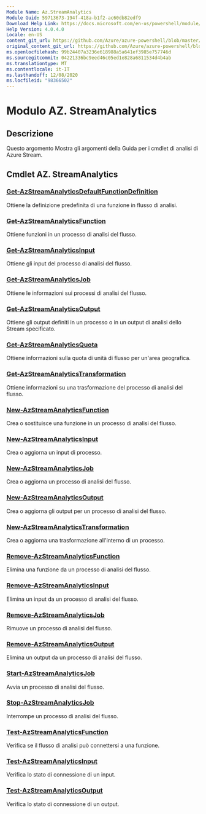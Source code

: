 ```yaml
---
Module Name: Az.StreamAnalytics
Module Guid: 59713673-194f-418a-b1f2-ac60db82edf9
Download Help Link: https://docs.microsoft.com/en-us/powershell/module/az.streamanalytics
Help Version: 4.0.4.0
Locale: en-US
content_git_url: https://github.com/Azure/azure-powershell/blob/master/src/StreamAnalytics/StreamAnalytics/help/Az.StreamAnalytics.md
original_content_git_url: https://github.com/Azure/azure-powershell/blob/master/src/StreamAnalytics/StreamAnalytics/help/Az.StreamAnalytics.md
ms.openlocfilehash: 99b24407a3236e618988a5a641ef3985e757746d
ms.sourcegitcommit: 04221336bc9eed46c05ed1e828a6811534d4b4ab
ms.translationtype: MT
ms.contentlocale: it-IT
ms.lasthandoff: 12/08/2020
ms.locfileid: "98366502"
---
```

# Modulo AZ. StreamAnalytics
## Descrizione
Questo argomento Mostra gli argomenti della Guida per i cmdlet di analisi di Azure Stream.

## Cmdlet AZ. StreamAnalytics
### [Get-AzStreamAnalyticsDefaultFunctionDefinition](Get-AzStreamAnalyticsDefaultFunctionDefinition.md)
Ottiene la definizione predefinita di una funzione in flusso di analisi.

### [Get-AzStreamAnalyticsFunction](Get-AzStreamAnalyticsFunction.md)
Ottiene funzioni in un processo di analisi del flusso.

### [Get-AzStreamAnalyticsInput](Get-AzStreamAnalyticsInput.md)
Ottiene gli input del processo di analisi del flusso.

### [Get-AzStreamAnalyticsJob](Get-AzStreamAnalyticsJob.md)
Ottiene le informazioni sui processi di analisi del flusso.

### [Get-AzStreamAnalyticsOutput](Get-AzStreamAnalyticsOutput.md)
Ottiene gli output definiti in un processo o in un output di analisi dello Stream specificato.

### [Get-AzStreamAnalyticsQuota](Get-AzStreamAnalyticsQuota.md)
Ottiene informazioni sulla quota di unità di flusso per un'area geografica.

### [Get-AzStreamAnalyticsTransformation](Get-AzStreamAnalyticsTransformation.md)
Ottiene informazioni su una trasformazione del processo di analisi del flusso.

### [New-AzStreamAnalyticsFunction](New-AzStreamAnalyticsFunction.md)
Crea o sostituisce una funzione in un processo di analisi del flusso.

### [New-AzStreamAnalyticsInput](New-AzStreamAnalyticsInput.md)
Crea o aggiorna un input di processo.

### [New-AzStreamAnalyticsJob](New-AzStreamAnalyticsJob.md)
Crea o aggiorna un processo di analisi del flusso.

### [New-AzStreamAnalyticsOutput](New-AzStreamAnalyticsOutput.md)
Crea o aggiorna gli output per un processo di analisi del flusso.

### [New-AzStreamAnalyticsTransformation](New-AzStreamAnalyticsTransformation.md)
Crea o aggiorna una trasformazione all'interno di un processo.

### [Remove-AzStreamAnalyticsFunction](Remove-AzStreamAnalyticsFunction.md)
Elimina una funzione da un processo di analisi del flusso.

### [Remove-AzStreamAnalyticsInput](Remove-AzStreamAnalyticsInput.md)
Elimina un input da un processo di analisi del flusso.

### [Remove-AzStreamAnalyticsJob](Remove-AzStreamAnalyticsJob.md)
Rimuove un processo di analisi del flusso.

### [Remove-AzStreamAnalyticsOutput](Remove-AzStreamAnalyticsOutput.md)
Elimina un output da un processo di analisi del flusso.

### [Start-AzStreamAnalyticsJob](Start-AzStreamAnalyticsJob.md)
Avvia un processo di analisi del flusso.

### [Stop-AzStreamAnalyticsJob](Stop-AzStreamAnalyticsJob.md)
Interrompe un processo di analisi del flusso.

### [Test-AzStreamAnalyticsFunction](Test-AzStreamAnalyticsFunction.md)
Verifica se il flusso di analisi può connettersi a una funzione.

### [Test-AzStreamAnalyticsInput](Test-AzStreamAnalyticsInput.md)
Verifica lo stato di connessione di un input.

### [Test-AzStreamAnalyticsOutput](Test-AzStreamAnalyticsOutput.md)
Verifica lo stato di connessione di un output.

